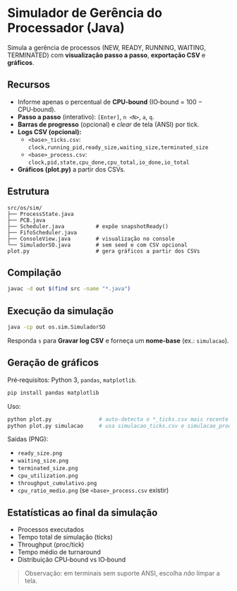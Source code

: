 # Simulador de Gerência do Processador (Java)

Simula a gerência de processos (NEW, READY, RUNNING, WAITING, TERMINATED) com **visualização passo a passo**, **exportação CSV** e **gráficos**.

## Recursos
- Informe apenas o percentual de **CPU‑bound** (IO‑bound = 100 − CPU‑bound).
- **Passo a passo** (interativo): `[Enter]`, `n <N>`, `a`, `q`.
- **Barras de progresso** (opcional) e *clear* de tela (ANSI) por tick.
- **Logs CSV (opcional):**
  - `<base>_ticks.csv`: `clock,running_pid,ready_size,waiting_size,terminated_size`
  - `<base>_process.csv`: `clock,pid,state,cpu_done,cpu_total,io_done,io_total`
- **Gráficos (plot.py)** a partir dos CSVs.

## Estrutura
```
src/os/sim/
├── ProcessState.java
├── PCB.java
├── Scheduler.java          # expõe snapshotReady()
├── FifoScheduler.java
├── ConsoleView.java        # visualização no console
└── SimuladorSO.java        # sem seed e com CSV opcional
plot.py                     # gera gráficos a partir dos CSVs
```

## Compilação
```bash
javac -d out $(find src -name "*.java")
```

## Execução da simulação
```bash
java -cp out os.sim.SimuladorSO
```
Responda `s` para **Gravar log CSV** e forneça um **nome-base** (ex.: `simulacao`).

## Geração de gráficos
Pré‑requisitos: Python 3, `pandas`, `matplotlib`.
```bash
pip install pandas matplotlib
```
Uso:
```bash
python plot.py               # auto-detecta o *_ticks.csv mais recente no diretório
python plot.py simulacao     # usa simulacao_ticks.csv e simulacao_process.csv
```
Saídas (PNG):
- `ready_size.png`
- `waiting_size.png`
- `terminated_size.png`
- `cpu_utilization.png`
- `throughput_cumulativo.png`
- `cpu_ratio_medio.png` (se `<base>_process.csv` existir)

## Estatísticas ao final da simulação
- Processos executados
- Tempo total de simulação (ticks)
- Throughput (proc/tick)
- Tempo médio de turnaround
- Distribuição CPU‑bound vs IO‑bound

> Observação: em terminais sem suporte ANSI, escolha *não* limpar a tela.
